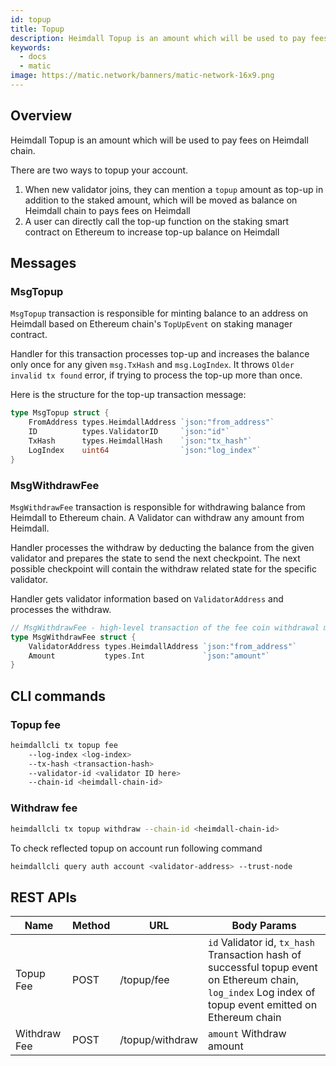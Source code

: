 ```yaml
---
id: topup
title: Topup
description: Heimdall Topup is an amount which will be used to pay fees on Heimdall chain.
keywords:
  - docs
  - matic
image: https://matic.network/banners/matic-network-16x9.png 
---
```

## Overview

Heimdall Topup is an amount which will be used to pay fees on Heimdall chain.

There are two ways to topup your account.

1. When new validator joins, they can mention a `topup` amount as top-up in addition to the staked amount, which will be moved as balance on Heimdall chain to pays fees on Heimdall
2. A user can directly call the top-up function on the staking smart contract on Ethereum to increase top-up balance on Heimdall

## Messages

### MsgTopup

`MsgTopup` transaction is responsible for minting balance to an address on Heimdall based on Ethereum chain's `TopUpEvent` on staking manager contract.

Handler for this transaction processes top-up and increases the balance only once for any given `msg.TxHash` and `msg.LogIndex`. It throws `Older invalid tx found` error, if trying to process the top-up more than once.

Here is the structure for the top-up transaction message:

```go
type MsgTopup struct {
	FromAddress types.HeimdallAddress `json:"from_address"`
	ID          types.ValidatorID     `json:"id"`
	TxHash      types.HeimdallHash    `json:"tx_hash"`
	LogIndex    uint64                `json:"log_index"`
}
```

### MsgWithdrawFee

`MsgWithdrawFee` transaction is responsible for withdrawing balance from Heimdall to Ethereum chain. A Validator can withdraw any amount from Heimdall.

Handler processes the withdraw by deducting the balance from the given validator and prepares the state to send the next checkpoint. The next possible checkpoint will contain the withdraw related state for the specific validator.

Handler gets validator information based on `ValidatorAddress` and processes the withdraw. 

```go
// MsgWithdrawFee - high-level transaction of the fee coin withdrawal module
type MsgWithdrawFee struct {
	ValidatorAddress types.HeimdallAddress `json:"from_address"`
	Amount           types.Int             `json:"amount"`
}
```

## CLI commands

### Topup fee

```bash
heimdallcli tx topup fee
	--log-index <log-index> 
	--tx-hash <transaction-hash> 
	--validator-id <validator ID here>
	--chain-id <heimdall-chain-id>
```

### Withdraw fee

```bash
heimdallcli tx topup withdraw --chain-id <heimdall-chain-id>
```

To check reflected topup on account run following command

```bash
heimdallcli query auth account <validator-address> --trust-node
```

## REST APIs

|Name                  |Method|URL               |Body Params                                                                                                                                      |
|----------------------|------|------------------|-------------------------------------------------------------------------------------------------------------------------------------------------|
|Topup Fee             |POST  |/topup/fee        |`id` Validator id, `tx_hash` Transaction hash of successful topup event on Ethereum chain, `log_index` Log index of topup event emitted on Ethereum chain|
|Withdraw Fee          |POST  |/topup/withdraw   |`amount` Withdraw amount|
